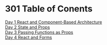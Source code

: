 # 301 Table of Conents

[Day 1 React and Component-Based Architecture](301d1.md)<br>
[Day 2 State and Props](301d2.md)<br>
[Day 3 Passing Functions as Props](301d3.md)<br>
[Day 4 React and Forms](301d4.md)<br>
